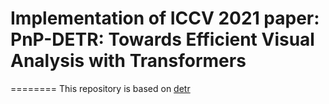 # Implementation of ICCV 2021 paper: PnP-DETR: Towards Efficient Visual Analysis with Transformers
========
This repository is based on [detr](https://github.com/facebookresearch/detr)


